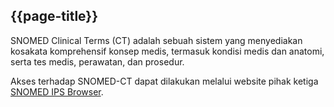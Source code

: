 ## {{page-title}}

SNOMED Clinical Terms (CT) adalah sebuah sistem yang menyediakan kosakata komprehensif konsep medis, termasuk kondisi medis dan anatomi, serta tes medis, perawatan, dan prosedur.

Akses terhadap SNOMED-CT dapat dilakukan melalui website pihak ketiga [SNOMED IPS Browser](https://ips-browser.snomedtools.org/).
